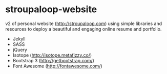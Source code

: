 # stroupaloop-website
v2 of personal website (http://stroupaloop.com) using simple libraries and resources to deploy a beautiful and engaging online resume and portfolio.

* Jekyll
* SASS
* jQuery
* Isotope (http://isotope.metafizzy.co/)
* Bootstrap 3 (http://getbootstrap.com/)
* Font Awesome (http://fontawesome.com/)
